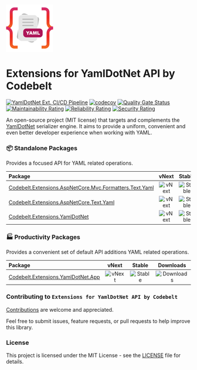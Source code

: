 ![Extensions for YamlDotNet API by Codebelt](.nuget/icon.png)

# Extensions for YamlDotNet API by Codebelt

[![YamlDotNet Ext. CI/CD Pipeline](https://github.com/codebeltnet/yamldotnet/actions/workflows/pipelines.yml/badge.svg)](https://github.com/codebeltnet/yamldotnet/actions/workflows/pipelines.yml) [![codecov](https://codecov.io/gh/codebeltnet/yamldotnet/graph/badge.svg?token=BN2UhFM3bb)](https://codecov.io/gh/codebeltnet/yamldotnet) [![Quality Gate Status](https://sonarcloud.io/api/project_badges/measure?project=yamldotnet&metric=alert_status)](https://sonarcloud.io/dashboard?id=yamldotnet) [![Maintainability Rating](https://sonarcloud.io/api/project_badges/measure?project=yamldotnet&metric=sqale_rating)](https://sonarcloud.io/dashboard?id=yamldotnet) [![Reliability Rating](https://sonarcloud.io/api/project_badges/measure?project=yamldotnet&metric=reliability_rating)](https://sonarcloud.io/dashboard?id=yamldotnet) [![Security Rating](https://sonarcloud.io/api/project_badges/measure?project=yamldotnet&metric=security_rating)](https://sonarcloud.io/dashboard?id=yamldotnet)

An open-source project (MIT license) that targets and complements the [YamlDotNet](https://github.com/aaubry/YamlDotNet) serializer engine. It aims to provide a uniform, convenient and even better developer experience when working with YAML.

### 📦 Standalone Packages

Provides a focused API for YAML related operations.

|Package|vNext|Stable|Downloads|
|:--|:-:|:-:|:-:|
| [Codebelt.Extensions.AspNetCore.Mvc.Formatters.Text.Yaml](https://www.nuget.org/packages/Codebelt.Extensions.AspNetCore.Mvc.Formatters.Text.Yaml/) | ![vNext](https://img.shields.io/nuget/vpre/Codebelt.Extensions.AspNetCore.Mvc.Formatters.Text.Yaml?logo=nuget) | ![Stable](https://img.shields.io/nuget/v/Codebelt.Extensions.AspNetCore.Mvc.Formatters.Text.Yaml?logo=nuget) | ![Downloads](https://img.shields.io/nuget/dt/Codebelt.Extensions.AspNetCore.Mvc.Formatters.Text.Yaml?color=blueviolet&logo=nuget) |
| [Codebelt.Extensions.AspNetCore.Text.Yaml](https://www.nuget.org/packages/Codebelt.Extensions.AspNetCore.Text.Yaml/) | ![vNext](https://img.shields.io/nuget/vpre/Codebelt.Extensions.AspNetCore.Text.Yaml?logo=nuget) | ![Stable](https://img.shields.io/nuget/v/Codebelt.Extensions.AspNetCore.Text.Yaml?logo=nuget) | ![Downloads](https://img.shields.io/nuget/dt/Codebelt.Extensions.AspNetCore.Text.Yaml?color=blueviolet&logo=nuget) |
| [Codebelt.Extensions.YamlDotNet](https://www.nuget.org/packages/Codebelt.Extensions.YamlDotNet/) | ![vNext](https://img.shields.io/nuget/vpre/Codebelt.Extensions.YamlDotNet?logo=nuget) | ![Stable](https://img.shields.io/nuget/v/Codebelt.Extensions.YamlDotNet?logo=nuget) | ![Downloads](https://img.shields.io/nuget/dt/Codebelt.Extensions.YamlDotNet?color=blueviolet&logo=nuget) |

### 🏭 Productivity Packages

Provides a convenient set of default API additions YAML related operations.

|Package|vNext|Stable|Downloads|
|:--|:-:|:-:|:-:|
| [Codebelt.Extensions.YamlDotNet.App](https://www.nuget.org/packages/Codebelt.Extensions.YamlDotNet.App/) | ![vNext](https://img.shields.io/nuget/vpre/Codebelt.Extensions.YamlDotNet.App?logo=nuget) | ![Stable](https://img.shields.io/nuget/v/Codebelt.Extensions.YamlDotNet.App?logo=nuget) | ![Downloads](https://img.shields.io/nuget/dt/Codebelt.Extensions.YamlDotNet.App?color=blueviolet&logo=nuget) |

### Contributing to `Extensions for YamlDotNet API by Codebelt`
[Contributions](.github/CONTRIBUTING.md) are welcome and appreciated.

Feel free to submit issues, feature requests, or pull requests to help improve this library.

### License
This project is licensed under the MIT License - see the [LICENSE](LICENSE.md) file for details.
